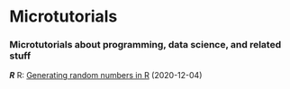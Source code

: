 # Microtutorials

### Microtutorials about programming, data science, and related stuff 

_**R**_ R: [Generating random numbers in R](https://github.com/rfaria/Microtutorials/blob/main/R/NumbersGenerator.r) (2020-12-04)

